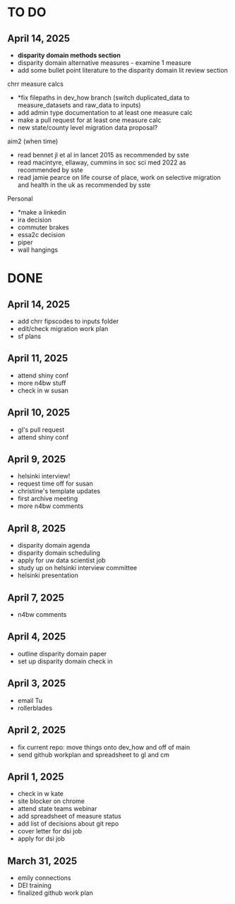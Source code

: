 # TO DO 

## April 14, 2025
- **disparity domain methods section**
- disparity domain alternative measures - examine 1 measure 
- add some bullet point literature to the disparity domain lit review section

chrr measure calcs
- *fix filepaths in dev_how branch (switch duplicated_data to measure_datasets and raw_data to inputs)
- add admin type documentation to at least one measure calc
- make a pull request for at least one measure calc
- new state/county level migration data proposal? 

aim2 (when time)
- read bennet jl et al in lancet 2015 as recommended by sste
- read macintyre, ellaway, cummins in soc sci med 2022 as recommended by sste
- read jamie pearce on life course of place, work on selective migration and health in the uk as recommended by sste

Personal 
- *make a linkedin
- ira decision
- commuter brakes
- essa2c decision
- piper
- wall hangings 

# DONE
## April 14, 2025 
- add chrr fipscodes to inputs folder
- edit/check migration work plan
- sf plans


## April 11, 2025
- attend shiny conf
- more n4bw stuff
- check in w susan
  
## April 10, 2025 
- gl's pull request
- attend shiny conf 

## April 9, 2025
- helsinki interview!
- request time off for susan
- christine's template updates
- first archive meeting
- more n4bw comments 

## April 8, 2025
- disparity domain agenda
- disparity domain scheduling
- apply for uw data scientist job 
- study up on helsinki interview committee
- helsinki presentation


## April 7, 2025 
- n4bw comments 

## April 4, 2025
- outline disparity domain paper
- set up disparity domain check in
  
## April 3, 2025
- email Tu
- rollerblades 

## April 2, 2025
- fix current repo: move things onto dev_how and off of main  
- send github workplan and spreadsheet to gl and cm

## April 1, 2025 
- check in w kate
- site blocker on chrome
- attend state teams webinar 
- add spreadsheet of measure status
- add list of decisions about git repo
- cover letter for dsi job 
- apply for dsi job 

## March 31, 2025 
- emily connections
- DEI training 
- finalized github work plan 
